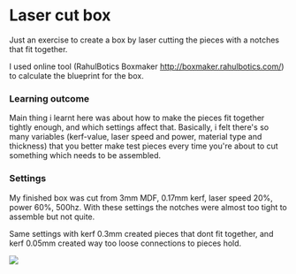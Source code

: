 # Laser cut box

Just an exercise to create a box by laser cutting the pieces with a notches that fit together.

I used online tool (RahulBotics Boxmaker http://boxmaker.rahulbotics.com/) to calculate the blueprint for the box. 


### Learning outcome
Main thing i learnt here was about how to make the pieces fit together tightly enough, and which settings affect that. Basically, i felt there's so many variables (kerf-value, laser speed and power, material type and thickness) that you better make test pieces every time you're about to cut something which needs to be assembled. 

### Settings
My finished box was cut from 3mm MDF, 0.17mm kerf, laser speed 20%, power 60%, 500hz. With these settings the notches were almost too tight to assemble but not quite. 

Same settings with kerf 0.3mm created pieces that dont fit together, and kerf 0.05mm created way too loose connections to pieces hold.

<img src="https://raw.github.com/DigitalFabricationStudio/Project_0.2/master/toni.enstrom/01_lasercutbox.jpg" border="0">